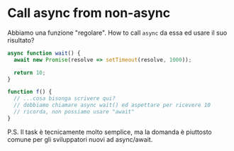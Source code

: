 
# Call async from non-async

Abbiamo una funzione "regolare". How to call `async` da essa ed usare il suo risultato?

```js
async function wait() {
  await new Promise(resolve => setTimeout(resolve, 1000));

  return 10;
}

function f() {
  // ...cosa bisonga scrivere qui?
  // dobbiamo chiamare async wait() ed aspettare per ricevere 10
  // ricorda, non possiamo usare "await"
}
```

P.S. Il task è tecnicamente molto semplice, ma la domanda è piuttosto comune per gli sviluppatori nuovi ad async/await.
